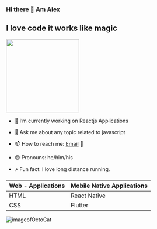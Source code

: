 ### Hi there 👋 Am Alex

## I love code it works like magic
<img src="https://octodex.github.com/images/Fintechtocat.png" width= "200">

- 🔭 I’m currently working on Reactjs Applications

- 💬 Ask me about any topic related to javascript 
- 📫 How to reach me: [Email](mailto:alexmuriukimaina254@gmail.com) 📧
- 😄 Pronouns: he/him/his
- ⚡ Fun fact: I love long distance running.


Web - Applications | Mobile Native Applications
------------ | -------------
HTML | React Native
CSS | Flutter


![imageofOctoCat](https://octodex.github.com/images/mona-the-rivetertocat.png)
